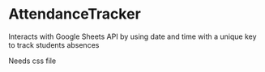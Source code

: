 # AttendanceTracker
Interacts with Google Sheets API by using date and time with a unique key to track students absences


Needs css file
